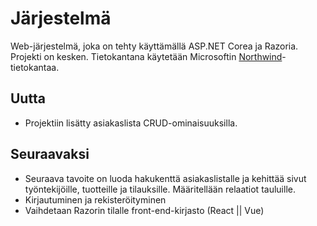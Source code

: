 # Järjestelmä
Web-järjestelmä, joka on tehty käyttämällä ASP.NET Corea ja Razoria. Projekti on kesken. Tietokantana käytetään Microsoftin <a href="https://docs.microsoft.com/en-us/dotnet/framework/data/adonet/sql/linq/downloading-sample-databases">Northwind</a>-tietokantaa.

<h2>Uutta</h2>
<ul>
  <li>
    Projektiin lisätty asiakaslista CRUD-ominaisuuksilla.
  </li>
</ul> 

<h2>Seuraavaksi</h2>
<ul>
  <li>
    Seuraava tavoite on luoda hakukenttä asiakaslistalle ja kehittää sivut työntekijöille, tuotteille ja tilauksille. Määritellään       relaatiot tauluille.
  </li>
   <li>
    Kirjautuminen ja rekisteröityminen
  </li>
   <li>
    Vaihdetaan Razorin tilalle front-end-kirjasto (React || Vue)
  </li>
</ul> 
<br />


